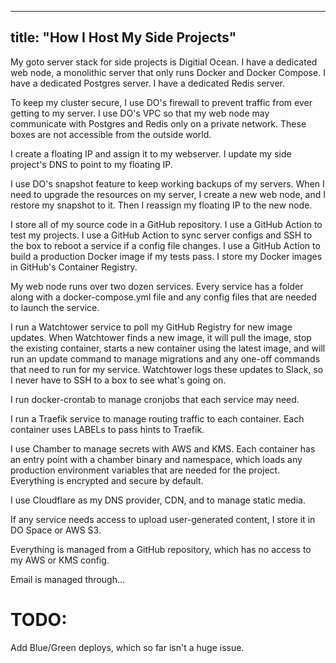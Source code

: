 ----
title: "How I Host My Side Projects"
----

My goto server stack for side projects is Digitial Ocean.
I have a dedicated web node, a monolithic server that only runs Docker and Docker Compose.
I have a dedicated Postgres server.
I have a dedicated Redis server. 

To keep my cluster secure, I use DO's firewall to prevent traffic from ever getting to my server.
I use DO's VPC so that my web node may communicate with Postgres and Redis only on a private network.
These boxes are not accessible from the outside world. 

I create a floating IP and assign it to my webserver.
I update my side project's DNS to point to my floating IP.

I use DO's snapshot feature to keep working backups of my servers. 
When I need to upgrade the resources on my server, I create a new web node, and I restore my snapshot to it.
Then I reassign my floating IP to the new node.

I store all of my source code in a GitHub repository.
I use a GitHub Action to test my projects.
I use a GitHub Action to sync server configs and SSH to the box to reboot a service if a config file changes. 
I use a GitHub Action to build a production Docker image if my tests pass. 
I store my Docker images in GitHub's Container Registry.

My web node runs over two dozen services.
Every service has a folder along with a docker-compose.yml file and any config files that are needed to launch the service.

I run a Watchtower service to poll my GitHub Registry for new image updates.
When Watchtower finds a new image, it will pull the image, stop the existing container, starts a new container using the latest image, and will run an update command to manage migrations and any one-off commands that need to run for my service.
Watchtower logs these updates to Slack, so I never have to SSH to a box to see what's going on.

I run docker-crontab to manage cronjobs that each service may need.

I run a Traefik service to manage routing traffic to each container.
Each container uses LABELs to pass hints to Traefik.

I use Chamber to manage secrets with AWS and KMS.
Each container has an entry point with a chamber binary and namespace, which loads any production environment variables that are needed for the project.
Everything is encrypted and secure by default.

I use Cloudflare as my DNS provider, CDN, and to manage static media.

If any service needs access to upload user-generated content, I store it in DO Space or AWS S3.

Everything is managed from a GitHub repository, which has no access to my AWS or KMS config.

Email is managed through...

# TODO:

Add Blue/Green deploys, which so far isn't a huge issue. 
